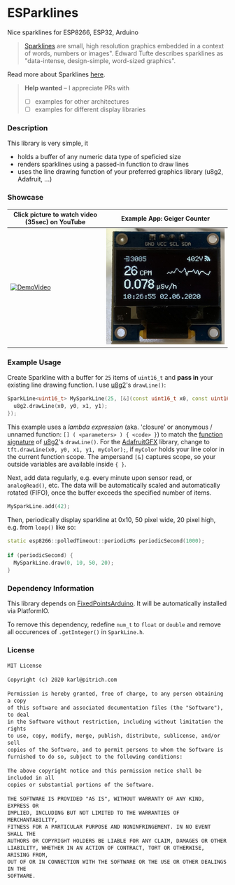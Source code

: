 # ESParklines
Nice sparklines for ESP8266, ESP32, Arduino

> [Sparklines](https://en.wikipedia.org/wiki/Sparkline) are small, high resolution
> graphics embedded in a context of words, numbers or images". Edward Tufte
> describes sparklines as "data-intense, design-simple, word-sized graphics".

Read more about Sparklines [here](https://www.edwardtufte.com/bboard/q-and-a-fetch-msg?msg_id=0001OR). 

> **Help wanted** – I  appreciate PRs with 
> - [ ] examples for other architectures 
> - [ ] examples for different display libraries

### Description 
This library is very simple, it
- holds a buffer of any numeric data type of speficied size
- renders sparklines using a passed-in function to draw lines
- uses the line drawing function of your preferred graphics library (u8g2, Adafruit, ...)

### Showcase
Click picture to watch video (35sec) on YouTube|Example App: Geiger Counter
------------ | -------------
[![DemoVideo]](http://www.youtube.com/watch?v=Pvfijfrt5HI) | ![AppExample]

### Example Usage
Create Sparkline with a buffer for `25` items of `uint16_t` and **pass in** your existing line drawing function. I use [u8g2]'s `drawLine()`:
```cpp
SparkLine<uint16_t> MySparkLine(25, [&](const uint16_t x0, const uint16_t y0, const uint16_t x1, const uint16_t y1) { 
  u8g2.drawLine(x0, y0, x1, y1);
});
```
This example uses a *lambda expression* (aka. 'closure' or anonymous / unnamed function: `[] ( <parameters> ) { <code> }`) to match the [function signature](https://github.com/0xPIT/ESParklines/blob/master/src/SparkLine.h#L37) of [u8g2]'s `drawLine()`. For the [AdafruitGFX] library, change to `tft.drawLine(x0, y0, x1, y1, myColor);`, if `myColor` holds your line color in the current function scope. The ampersand `[&]` captures scope, so your outside variables are available inside `{ }`.

Next, add data regularly, e.g. every minute upon sensor read, or `analogRead()`, etc. The data will be automatically scaled and automatically rotated (FIFO), once the buffer exceeds the specified number of items.
```cpp
MySparkLine.add(42);
```

Then, periodically display sparkline at 0x10, 50 pixel wide, 20 pixel high, e.g. from `loop()` like so:
```cpp
static esp8266::polledTimeout::periodicMs periodicSecond(1000);

if (periodicSecond) {
  MySparkLine.draw(0, 10, 50, 20);
}
```

### Dependency Information
This library depends on [FixedPointsArduino](https://github.com/Pharap/FixedPointsArduino). It will be automatically installed via PlatformIO.

To remove this dependency, redefine `num_t` to `float` or `double` and remove all occurences of `.getInteger()` in `SparkLine.h`.

### License
```
MIT License

Copyright (c) 2020 karl@pitrich.com

Permission is hereby granted, free of charge, to any person obtaining a copy
of this software and associated documentation files (the "Software"), to deal
in the Software without restriction, including without limitation the rights
to use, copy, modify, merge, publish, distribute, sublicense, and/or sell
copies of the Software, and to permit persons to whom the Software is
furnished to do so, subject to the following conditions:

The above copyright notice and this permission notice shall be included in all
copies or substantial portions of the Software.

THE SOFTWARE IS PROVIDED "AS IS", WITHOUT WARRANTY OF ANY KIND, EXPRESS OR
IMPLIED, INCLUDING BUT NOT LIMITED TO THE WARRANTIES OF MERCHANTABILITY,
FITNESS FOR A PARTICULAR PURPOSE AND NONINFRINGEMENT. IN NO EVENT SHALL THE
AUTHORS OR COPYRIGHT HOLDERS BE LIABLE FOR ANY CLAIM, DAMAGES OR OTHER
LIABILITY, WHETHER IN AN ACTION OF CONTRACT, TORT OR OTHERWISE, ARISING FROM,
OUT OF OR IN CONNECTION WITH THE SOFTWARE OR THE USE OR OTHER DEALINGS IN THE
SOFTWARE.
```

[DemoVideo]:http://img.youtube.com/vi/Pvfijfrt5HI/0.jpg
[AppExample]:/doc/Sparklines%20Example%20GeigerCounter.jpg
[u8g2]:https://github.com/olikraus/u8g2
[AdafruitGFX]:https://github.com/adafruit/Adafruit-GFX-Library
